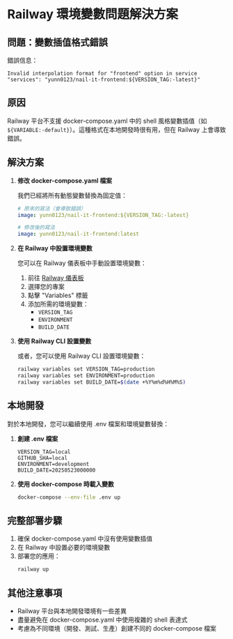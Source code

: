 # Railway 環境變數問題解決方案

## 問題：變數插值格式錯誤

錯誤信息：
```
Invalid interpolation format for "frontend" option in service "services": "yunn0123/nail-it-frontend:${VERSION_TAG:-latest}"
```

## 原因

Railway 平台不支援 docker-compose.yaml 中的 shell 風格變數插值（如 `${VARIABLE:-default}`）。這種格式在本地開發時很有用，但在 Railway 上會導致錯誤。

## 解決方案

1. **修改 docker-compose.yaml 檔案**

   我們已經將所有動態變數替換為固定值：
   
   ```yaml
   # 原來的寫法（會導致錯誤）
   image: yunn0123/nail-it-frontend:${VERSION_TAG:-latest}
   
   # 修改後的寫法
   image: yunn0123/nail-it-frontend:latest
   ```

2. **在 Railway 中設置環境變數**

   您可以在 Railway 儀表板中手動設置環境變數：
   
   1. 前往 [Railway 儀表板](https://railway.app/dashboard)
   2. 選擇您的專案
   3. 點擊 "Variables" 標籤
   4. 添加所需的環境變數：
      - `VERSION_TAG`
      - `ENVIRONMENT`
      - `BUILD_DATE`

3. **使用 Railway CLI 設置變數**

   或者，您可以使用 Railway CLI 設置環境變數：
   
   ```bash
   railway variables set VERSION_TAG=production
   railway variables set ENVIRONMENT=production
   railway variables set BUILD_DATE=$(date +%Y%m%d%H%M%S)
   ```

## 本地開發

對於本地開發，您可以繼續使用 .env 檔案和環境變數替換：

1. **創建 .env 檔案**

   ```
   VERSION_TAG=local
   GITHUB_SHA=local
   ENVIRONMENT=development
   BUILD_DATE=20250523000000
   ```

2. **使用 docker-compose 時載入變數**

   ```bash
   docker-compose --env-file .env up
   ```

## 完整部署步驟

1. 確保 docker-compose.yaml 中沒有使用變數插值
2. 在 Railway 中設置必要的環境變數
3. 部署您的應用：
   ```bash
   railway up
   ```

## 其他注意事項

- Railway 平台與本地開發環境有一些差異
- 盡量避免在 docker-compose.yaml 中使用複雜的 shell 表達式
- 考慮為不同環境（開發、測試、生產）創建不同的 docker-compose 檔案

